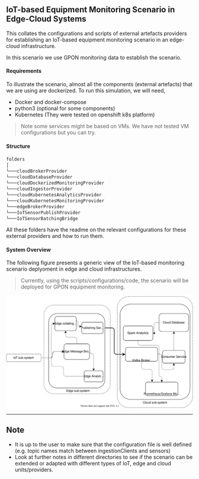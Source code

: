 ## IoT-based Equipment Monitoring Scenario in  Edge-Cloud Systems
This collates the configurations and scripts of external artefacts providers for establishing an IoT-based equipment monitoring scenario in an edge-cloud infrastructure.

In this scenario we use GPON monitoring data to establish the scenario.


#### Requirements
To illustrate the scenario, almost all the components (external artefacts) that we are using are dockerized. To run this simulation, we will need,
* Docker and docker-compose
* python3 (optional for some components)
* Kubernetes (They were tested on openshift k8s platform)

>Note some services might be based on VMs. We have not tested VM configurations but you can try.

#### Structure
```
folders
│
└───cloudBrokerProvider
└───cloudDatabaseProvider
└───cloudDockerizedMonitoringProvider
└───cloudIngestorProvider
└───cloudKubernetesAnalyticsProvider
└───cloudKubernetesMonitoringProvider
└───edgeBrokerProvider
└───IoTSensorPublishProvider
└───IoTSensorBatchingBridge
```

All these folders have the readme on the relevant configurations for these external providers and how to run them.

#### System Overview
The following figure presents a generic view of the IoT-based monitoring scenario deplyoment in edge and cloud infrastructures.

>Currently, using the scripts/configurations/code, the scenario will be deployed for GPON equipment monitoring.

![](images/netops_monitor.svg)

---

## Note
* It is up to the user to make sure that the configuration file is well defined (e.g. topic names match between ingestionClients and sensors)
* Look at further notes in different directories to see if the scenario can be extended or adapted with different types of IoT, edge and cloud units/providers.
